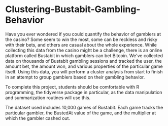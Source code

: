 # Clustering-Bustabit-Gambling-Behavior
Have you ever wondered if you could quantify the behavior of gamblers at the casino? Some seem to win the most, some can be reckless and risky with their bets, and others are casual about the whole experience. While collecting this data from the casino might be a challenge, there is an online platform called Bustabit in which gamblers can bet Bitcoin. We've collected data on thousands of Bustabit gambling sessions and tracked the user, the amount bet, the amount won, and various properties of the particular game itself. Using this data, you will perform a cluster analysis from start to finish in an attempt to group gamblers based on their gambling behavior.

To complete this project, students should be comfortable with R programming, the tidyverse package in particular, as the data manipulation and summarization routines will use this.

The dataset used includes 10,000 games of Bustabit. Each game tracks the particular gambler, the BustedAt value of the game, and the multiplier at which the gambler cashed out.
